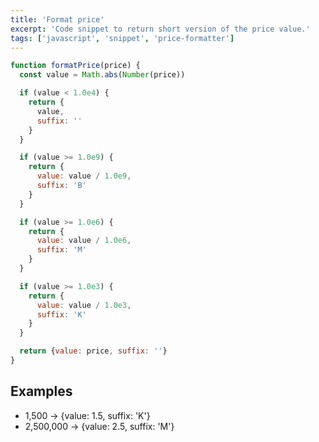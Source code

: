 ```yaml
---
title: 'Format price'
excerpt: 'Code snippet to return short version of the price value.'
tags: ['javascript', 'snippet', 'price-formatter']
---
```


```js
function formatPrice(price) {
  const value = Math.abs(Number(price))

  if (value < 1.0e4) {
    return {
      value,
      suffix: ''
    }
  }

  if (value >= 1.0e9) {
    return {
      value: value / 1.0e9,
      suffix: 'B'
    }
  }

  if (value >= 1.0e6) {
    return {
      value: value / 1.0e6,
      suffix: 'M'
    }
  }

  if (value >= 1.0e3) {
    return {
      value: value / 1.0e3,
      suffix: 'K'
    }
  }

  return {value: price, suffix: ''}
}
```

## Examples

- 1,500 -> {value: 1.5, suffix: 'K'}
- 2,500,000 -> {value: 2.5, suffix: 'M'}
